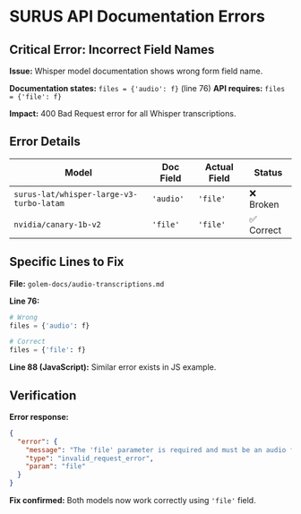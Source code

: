 # SURUS API Documentation Errors

## Critical Error: Incorrect Field Names

**Issue:** Whisper model documentation shows wrong form field name.

**Documentation states:** `files = {'audio': f}` (line 76)
**API requires:** `files = {'file': f}`

**Impact:** 400 Bad Request error for all Whisper transcriptions.

## Error Details

| Model | Doc Field | Actual Field | Status |
|-------|-----------|--------------|---------|
| `surus-lat/whisper-large-v3-turbo-latam` | `'audio'` | `'file'` | ❌ Broken |
| `nvidia/canary-1b-v2` | `'file'` | `'file'` | ✅ Correct |

## Specific Lines to Fix

**File:** `golem-docs/audio-transcriptions.md`

**Line 76:** 
```python
# Wrong
files = {'audio': f}

# Correct  
files = {'file': f}
```

**Line 88 (JavaScript):** Similar error exists in JS example.

## Verification

**Error response:**
```json
{
  "error": {
    "message": "The 'file' parameter is required and must be an audio file",
    "type": "invalid_request_error",
    "param": "file"
  }
}
```

**Fix confirmed:** Both models now work correctly using `'file'` field.